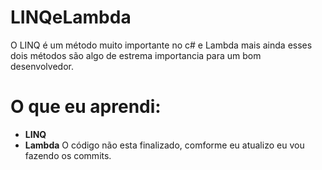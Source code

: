# LINQeLambda
O LINQ é um método muito importante no c# e Lambda mais ainda esses dois métodos são algo de estrema importancia para um bom desenvolvedor.
# O que eu aprendi:
* **LINQ** 
* **Lambda**
O código não esta finalizado, comforme eu atualizo eu vou fazendo os commits.
